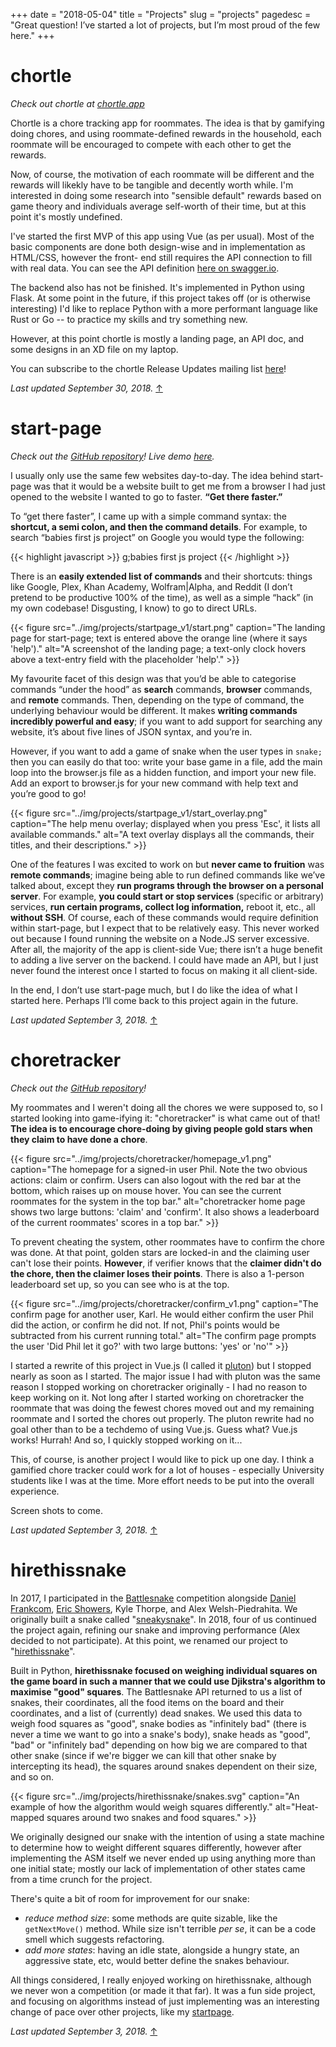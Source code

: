 +++
date = "2018-05-04"
title = "Projects"
slug = "projects"
pagedesc = "Great question! I’ve started a lot of projects, but I’m most proud of the few here."
+++

# chortle

_Check out chortle at [chortle.app](https://chortle.app)_

Chortle is a chore tracking app for roommates. The idea is that by gamifying doing chores,
and using roommate-defined rewards in the household, each roommate will be encouraged to
compete with each other to get the rewards.

Now, of course, the motivation of each roommate will be different and the rewards will
likekly have to be tangible and decently worth while. I'm interested in doing some research
into "sensible default" rewards based on game theory and individuals average self-worth of
their time, but at this point it's mostly undefined.

I've started the first MVP of this app using Vue (as per usual). Most of the basic
components are done both design-wise and in implementation as HTML/CSS, however the front-
end still requires the API connection to fill with real data. You can see the API
definition [here on swagger.io](https://app.swaggerhub.com/apis-docs/baseflow/chortle/1.0.0).

The backend also has not be finished. It's implemented in Python using Flask. At some point
in the future, if this project takes off (or is otherwise interesting) I'd like to replace
Python with a more performant language like Rust or Go -- to practice my skills and try
something new.

However, at this point chortle is mostly a landing page, an API doc, and some designs in
an XD file on my laptop.

You can subscribe to the chortle Release Updates mailing list
[here](https://chortle.app/signup/)!

_Last updated September 30, 2018._ [↑](#)


# start-page 
_Check out the [GitHub repository](https://github.com/phildenhoff/start-page)! Live demo [here](/start)._

I usually only use the same few websites day-to-day. The idea behind start-page was that it would be a website built to get me from a browser I had just opened to the website I wanted to go to faster. **“Get there faster.”**

To “get there faster”, I came up with a simple command syntax: the **shortcut, a semi colon, and then the command details**. For example, to search “babies first js project” on Google you would type the following:

{{< highlight javascript >}}
g;babies first js project
{{< /highlight >}}

There is an **easily extended list of commands** and their shortcuts: things like Google, Plex, Khan Academy, Wolfram|Alpha, and Reddit (I don’t pretend to be productive 100% of the time), as well as a simple “hack” (in my own codebase! Disgusting, I know) to go to direct URLs.

{{< figure src="../img/projects/startpage_v1/start.png"
caption="The landing page for start-page; text is entered above the orange line (where it says 'help')."
alt="A screenshot of the landing page; a text-only clock hovers above a text-entry field with the placeholder 'help'." >}}

My favourite facet of this design was that you’d be able to categorise commands “under the hood” as **search** commands, **browser** commands, and **remote** commands. Then, depending on the type of command, the underlying behaviour would be different. It makes **writing commands incredibly powerful and easy**; if you want to add support for searching any website, it’s about five lines of JSON syntax, and you’re in. 

However, if you want to add a game of snake when the user types in `snake;` then you can easily do that too: write your base game in a file, add the main loop into the browser.js file as a hidden function, and import your new file. Add an export to browser.js for your new command with help text and you’re good to go!

{{< figure src="../img/projects/startpage_v1/start_overlay.png"
caption="The help menu overlay; displayed when you press 'Esc', it lists all available commands."
alt="A text overlay displays all the commands, their titles, and their descriptions." >}}

One of the features I was excited to work on but **never came to fruition** was **remote commands**; imagine being able to run defined commands like we’ve talked about, except they **run programs through the browser on a personal server**. For example, **you could start or stop services** (specific or arbitrary) services, **run certain programs, collect log information,** reboot it, etc., all **without SSH**. Of course, each of these commands would require definition within start-page, but I expect that to be relatively easy. This never worked out because I found running the website on a Node.JS server excessive. After all, the majority of the app is client-side Vue; there isn’t a huge benefit to adding a live server on the backend. I could have made an API, but I just never found the interest once I started to focus on making it all client-side. 

In the end, I don’t use start-page much, but I do like the idea of what I started here. Perhaps I’ll come back to this project again in the future.

_Last updated September 3, 2018._ [↑](#)


# choretracker
_Check out the [GitHub repository](https://github.com/phildenhoff/choretracker)!_

My roommates and I weren't doing all the chores we were supposed to, so I started looking 
into game-ifying it: "choretracker" is what came out of that! **The idea is to encourage
chore-doing by giving people gold stars when they claim to have done a chore**.

{{< figure src="../img/projects/choretracker/homepage_v1.png" 
caption="The homepage for a signed-in user Phil. Note the two obvious actions: claim or confirm. Users can also logout with the red bar at the bottom, which raises up on  mouse hover. You can see the current roommates for the system in the top bar." 
alt="choretracker home page shows two large buttons: 'claim' and 'confirm'. It also shows a leaderboard of the current roommates' scores in a top bar." >}}

To prevent cheating the system, other roommates have to confirm the chore was done. At that point,
golden stars are locked-in and the claiming user can't lose their points. **However**, if
verifier knows that the **claimer didn't do the chore, then the claimer loses their 
points**. There is also a 1-person leaderboard set up, so you can see who is at the top.

{{< figure src="../img/projects/choretracker/confirm_v1.png" 
caption="The confirm page for another user, Karl. He would either confirm the user Phil did the action, or confirm he did not. If not, Phil's points would be subtracted from his current running total." 
alt="The confirm page prompts the user 'Did Phil let it go?' with two large buttons: 'yes' or 'no'" >}}

I started a rewrite of this project in Vue.js (I called it 
[pluton](https://github.com/phildenhoff/pluton-web)) but I stopped nearly as soon as I
started. The major issue I had with pluton was the same reason I stopped working on
choretracker originally - I had no reason to keep working on it. Not long after I started
working on choretracker the roommate that was doing the fewest chores moved out and my
remaining roommate and I sorted the chores out properly. The pluton rewrite had no goal
other than to be a techdemo of using Vue.js. Guess what? Vue.js works! Hurrah! And so,
I quickly stopped working on it...

This, of course, is another project I would like to pick up one day. I think a gamified
chore tracker could work for a lot of houses - especially University students like I was
at the time. More effort needs to be put into the overall experience.

Screen shots to come.

_Last updated September 3, 2018._ [↑](#)


# hirethissnake

In 2017, I participated in the [Battlesnake](https://www.battlesnake.io/) competition
alongside  [Daniel Frankcom](https://www.linkedin.com/in/daniel-frankcom-28a30a82/), 
[Eric Showers](http://eric-showers.me/), Kyle Thorpe, and Alex Welsh-Piedrahita. We
originally built a snake called "[sneakysnake](https://github.com/hirethissnake/2017)". In 2018,
four of us continued the project again, refining our snake and improving performance 
(Alex decided to not participate). At this point, we renamed our project to 
"[hirethissnake](https://github.com/hirethissnake/2018)".

Built in Python, **hirethissnake focused on weighing individual squares on the game board in 
such a manner that we could use Djikstra's algorithm to maximise "good" squares**. The 
Battlesnake API returned to us a list of snakes, their coordinates, all the food items on
the board and their coordinates, and a list of (currently) dead snakes. We used this data
to weigh food squares as "good", snake bodies as "infinitely bad" (there is never a time
we want to go into a snake's body), snake heads as "good", "bad" or "infinitely bad"
depending on how big we are compared to that other snake (since if we're bigger we can
kill that other snake by intercepting its head), the squares around snakes dependent
on their size, and so on.

{{< figure src="../img/projects/hirethissnake/snakes.svg"
caption="An example of how the algorithm would weigh squares differently."
alt="Heat-mapped squares around two snakes and food squares." >}}

We originally designed our snake with the intention of using a state machine to determine
how to weight different squares differently, however after implementing the ASM itself we
never ended up using anything more than one initial state; mostly our lack of
implementation of other states came from a time crunch for the project.

There's quite a bit of room for improvement for our snake:

 - *reduce method size*: some methods are quite sizable, like the `getNextMove()` method.
 While size isn't terrible _per se_, it can be a code smell which suggests refactoring.
 - *add more states*: having an idle state, alongside a hungry state, an aggressive state,
 etc, would better define the snakes behaviour.

All things considered, I really enjoyed working on hirethissnake, although we never won
a competition (or made it that far). It was a fun side project, and focusing on algorithms
instead of just implementing was an interesting change of pace over other projects, like
my [startpage](#start-page).

_Last updated September 3, 2018._ [↑](#)
